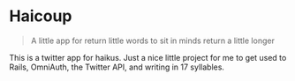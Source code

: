 Haicoup
=======

> A little app for  return
> little words to sit in minds  return
> a little longer

This is a twitter app for haikus. Just a nice little project for me to get used to Rails, OmniAuth, the Twitter API, and writing in 17 syllables. 